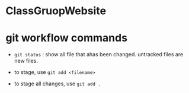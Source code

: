 # ClassGruopWebsite

# git workflow commands
* `git status` : show all file that ahas been changed. untracked files are new files.

* to stage, use `git add <filename>`

* to stage all changes, use `git add .`

